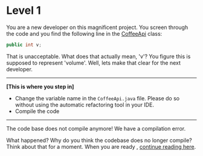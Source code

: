 # Level 1

You are a new developer on this magnificent project. You screen through the code and you find the following line in the 
[CoffeeApi](src/main/java/be/aboutcoding/change/api/CoffeeApi.java) class: 

```java
public int v;
```

That is unacceptable. What does that actually mean, 'v'? 
You figure this is supposed to represent 'volume'. Well, lets
make that clear for the next developer. 

---
**[This is where you step in]**
- Change the variable name in the `CoffeeApi.java` file. Please do so without using the automatic refactoring tool in your IDE. 
- Compile the code
---

The code base does not compile anymore! We have a compilation error. 

What happened? Why do you think the codebase does no longer compile? Think about that for a moment. When you are ready
, [continue reading here](documentation/connascence-coupling.md).


